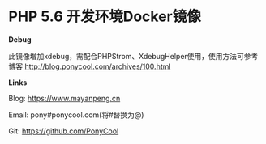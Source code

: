 # PHP 5.6 开发环境Docker镜像

**Debug**

此镜像增加xdebug，需配合PHPStrom、XdebugHelper使用，使用方法可参考博客
http://blog.ponycool.com/archives/100.html

**Links**

Blog: https://www.mayanpeng.cn

Email: pony#ponycool.com(将#替换为@)

Git: https://github.com/PonyCool